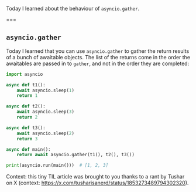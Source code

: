 Today I learned about the behaviour of `asyncio.gather`.

===


## `asyncio.gather`

Today I learned that you can use `asyncio.gather` to gather the return results of a bunch of awaitable objects.
The list of the returns come in the order the awaitables are passed in to `gather`, and not in the order they are completed:

```py
import asyncio

async def t1():
    await asyncio.sleep(1)
    return 1

async def t2():
    await asyncio.sleep(3)
    return 2

async def t3():
    await asyncio.sleep(2)
    return 3

async def main():
    return await asyncio.gather(t1(), t2(), t3())

print(asyncio.run(main()))  # [1, 2, 3]
```

Context: this tiny TIL article was brought to you thanks to a rant by Tushar on X (context: <https://x.com/tusharisanerd/status/1853273489794302320>).

